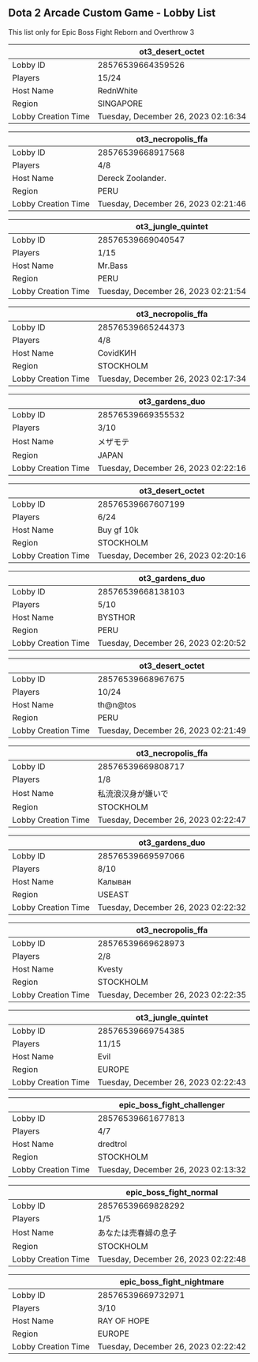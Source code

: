 ## Dota 2 Arcade Custom Game - Lobby List

This list only for Epic Boss Fight Reborn and Overthrow 3

|  | ot3_desert_octet |
| ------ | ------ |
| Lobby ID | 28576539664359526 |
| Players | 15/24 |
| Host Name | RednWhite |
| Region | SINGAPORE |
| Lobby Creation Time | Tuesday, December 26, 2023 02:16:34 |


|  | ot3_necropolis_ffa |
| ------ | ------ |
| Lobby ID | 28576539668917568 |
| Players | 4/8 |
| Host Name | Dereck Zoolander. |
| Region | PERU |
| Lobby Creation Time | Tuesday, December 26, 2023 02:21:46 |


|  | ot3_jungle_quintet |
| ------ | ------ |
| Lobby ID | 28576539669040547 |
| Players | 1/15 |
| Host Name | Mr.Bass |
| Region | PERU |
| Lobby Creation Time | Tuesday, December 26, 2023 02:21:54 |


|  | ot3_necropolis_ffa |
| ------ | ------ |
| Lobby ID | 28576539665244373 |
| Players | 4/8 |
| Host Name | CovidKИН |
| Region | STOCKHOLM |
| Lobby Creation Time | Tuesday, December 26, 2023 02:17:34 |


|  | ot3_gardens_duo |
| ------ | ------ |
| Lobby ID | 28576539669355532 |
| Players | 3/10 |
| Host Name | メザモテ |
| Region | JAPAN |
| Lobby Creation Time | Tuesday, December 26, 2023 02:22:16 |


|  | ot3_desert_octet |
| ------ | ------ |
| Lobby ID | 28576539667607199 |
| Players | 6/24 |
| Host Name | Buy gf 10k |
| Region | STOCKHOLM |
| Lobby Creation Time | Tuesday, December 26, 2023 02:20:16 |


|  | ot3_gardens_duo |
| ------ | ------ |
| Lobby ID | 28576539668138103 |
| Players | 5/10 |
| Host Name | BYSTHOR |
| Region | PERU |
| Lobby Creation Time | Tuesday, December 26, 2023 02:20:52 |


|  | ot3_desert_octet |
| ------ | ------ |
| Lobby ID | 28576539668967675 |
| Players | 10/24 |
| Host Name | th@n@tos |
| Region | PERU |
| Lobby Creation Time | Tuesday, December 26, 2023 02:21:49 |


|  | ot3_necropolis_ffa |
| ------ | ------ |
| Lobby ID | 28576539669808717 |
| Players | 1/8 |
| Host Name | 私流浪汉身が嫌いで |
| Region | STOCKHOLM |
| Lobby Creation Time | Tuesday, December 26, 2023 02:22:47 |


|  | ot3_gardens_duo |
| ------ | ------ |
| Lobby ID | 28576539669597066 |
| Players | 8/10 |
| Host Name | Калыван |
| Region | USEAST |
| Lobby Creation Time | Tuesday, December 26, 2023 02:22:32 |


|  | ot3_necropolis_ffa |
| ------ | ------ |
| Lobby ID | 28576539669628973 |
| Players | 2/8 |
| Host Name | Kvesty |
| Region | STOCKHOLM |
| Lobby Creation Time | Tuesday, December 26, 2023 02:22:35 |


|  | ot3_jungle_quintet |
| ------ | ------ |
| Lobby ID | 28576539669754385 |
| Players | 11/15 |
| Host Name | Evil |
| Region | EUROPE |
| Lobby Creation Time | Tuesday, December 26, 2023 02:22:43 |


|  | epic_boss_fight_challenger |
| ------ | ------ |
| Lobby ID | 28576539661677813 |
| Players | 4/7 |
| Host Name | dredtrol |
| Region | STOCKHOLM |
| Lobby Creation Time | Tuesday, December 26, 2023 02:13:32 |


|  | epic_boss_fight_normal |
| ------ | ------ |
| Lobby ID | 28576539669828292 |
| Players | 1/5 |
| Host Name | あなたは売春婦の息子 |
| Region | STOCKHOLM |
| Lobby Creation Time | Tuesday, December 26, 2023 02:22:48 |


|  | epic_boss_fight_nightmare |
| ------ | ------ |
| Lobby ID | 28576539669732971 |
| Players | 3/10 |
| Host Name | RAY OF HOPE |
| Region | EUROPE |
| Lobby Creation Time | Tuesday, December 26, 2023 02:22:42 |


